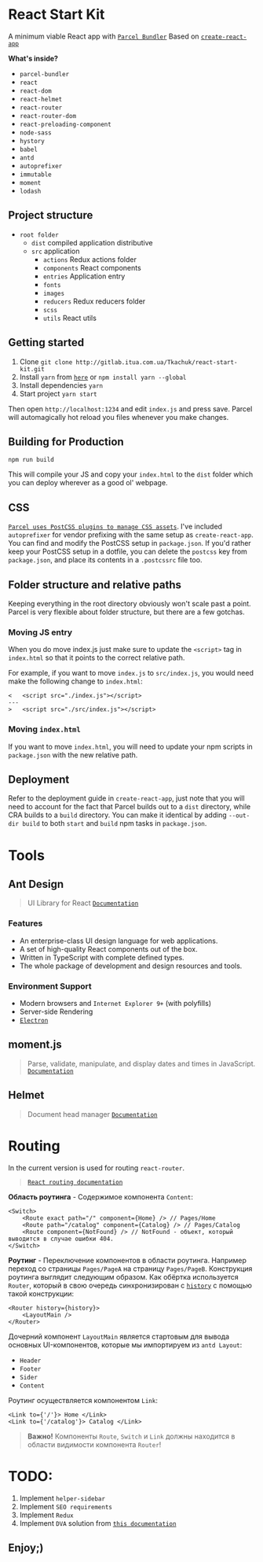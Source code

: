# React Start Kit

A minimum viable React app with [`Parcel Bundler`](https://parceljs.org)
Based on [`create-react-app`](https://github.com/facebook/create-react-app)

**What's inside?**

* `parcel-bundler`
* `react`
* `react-dom`
* `react-helmet`
* `react-router`
* `react-router-dom`
* `react-preloading-component`
* `node-sass`
* `hystory`
* `babel`
* `antd`
* `autoprefixer`
* `immutable`
* `moment`
* `lodash`

## Project structure

* `root folder`
    - `dist` compiled application distributive
    - `src` application
        * `actions` Redux actions folder
        * `components` React components
        * `entries` Application entry
        * `fonts`
        * `images`
        * `reducers` Redux reducers folder
        * `scss`
        * `utils` React utils

## Getting started

1. Clone `git clone http://gitlab.itua.com.ua/Tkachuk/react-start-kit.git`
2. Install `yarn` from [`here`](https://yarnpkg.com/) or `npm install yarn --global`
3. Install dependencies `yarn`
4. Start project `yarn start`

Then open `http://localhost:1234` and edit `index.js` and press save. Parcel
will automagically hot reload you files whenever you make changes.

## Building for Production

```
npm run build
```

This will compile your JS and copy your `index.html` to the `dist` folder which
you can deploy wherever as a good ol' webpage.

## CSS

[`Parcel uses PostCSS plugins to manage CSS assets`](https://parceljs.org/transforms.html#postcss).
I've included `autoprefixer` for vendor prefixing with the same setup as
`create-react-app`. You can find and modify the PostCSS setup in `package.json`.
If you'd rather keep your PostCSS setup in a dotfile, you can delete the
`postcss` key from `package.json`, and place its contents in a `.postcssrc` file
too.

## Folder structure and relative paths

Keeping everything in the root directory obviously won't scale past a point.
Parcel is very flexible about folder structure, but there are a few gotchas.

### Moving JS entry

When you do move index.js just make sure to update the `<script>` tag in
`index.html` so that it points to the correct relative path.

For example, if you want to move `index.js` to `src/index.js`, you would need
make the following change to `index.html`:

```
<   <script src="./index.js"></script>
---
>   <script src="./src/index.js"></script>
```

### Moving `index.html`

If you want to move `index.html`, you will need to update your npm scripts in
`package.json` with the new relative path.

## Deployment

Refer to the deployment guide in `create-react-app`, just note that you will
need to account for the fact that Parcel builds out to a `dist` directory, while
CRA builds to a `build` directory. You can make it identical by adding
`--out-dir build` to both `start` and `build` npm tasks in `package.json`.

# Tools

## Ant Design 

> UI Library for React 
[`Documentation`](https://ant.design/components/grid/)

### Features
+ An enterprise-class UI design language for web applications.
+ A set of high-quality React components out of the box.
+ Written in TypeScript with complete defined types.
+ The whole package of development and design resources and tools.

### Environment Support
+ Modern browsers and `Internet Explorer 9+` (with polyfills)
+ Server-side Rendering
+ [`Electron`](https://electronjs.org/)

## moment.js

> Parse, validate, manipulate, and display dates and times in JavaScript.
[`Documentation`](https://momentjs.com/docs/)

## Helmet

> Document head manager
[`Documentation`](https://github.com/nfl/react-helmet)

# Routing

In the current version is used for routing `react-router`.

> [`React routing documentation`](https://reacttraining.com/react-router/core/api/Router)

**Область роутинга** - Содержимое компонента `Content`:
```
<Switch>
    <Route exact path="/" component={Home} /> // Pages/Home
    <Route path="/catalog" component={Catalog} /> // Pages/Catalog
    <Route component={NotFound} /> // NotFound - объект, который выводится в случае ошибки 404.
</Switch>
```
**Роутинг** - Переключение компонентов в области роутинга. Например переход со страницы `Pages/PageA` на страницу `Pages/PageB`.
Конструкция роутинга выглядит следующим образом.
Как обёртка используется `Router`, 
который в свою очередь синхронизирован с [`history`](https://github.com/ReactTraining/react-router/blob/master/packages/react-router/docs/api/history.md) с помощью такой конструкции:
```
<Router history={history}>
    <LayoutMain />
</Router>
```
Дочерний компонент `LayoutMain` является стартовым для вывода основных UI-компонентов, которые мы импортируем из `antd Layout`:
* `Header`
* `Footer`
* `Sider`
* `Content`

Роутинг осуществляется компонентом `Link`:
```
<Link to={'/'}> Home </Link>
<Link to={'/catalog'}> Catalog </Link>
```
> **Важно!** Компоненты `Route`, `Switch` и `Link` должны находится в области видимости компонента `Router`!

# TODO:

1. Implement `helper-sidebar`
2. Implement `SEO requirements`
3. Implement `Redux`
4. Implement `DVA` solution from [`this documentation`](https://ant.design/docs/react/practical-projects) 

## Enjoy;)